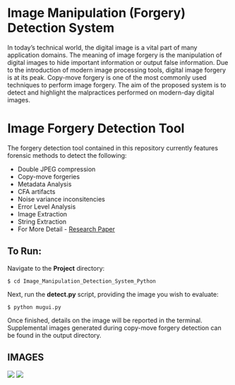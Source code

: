 # Image Manipulation (Forgery) Detection System
In today’s technical world, the digital image is a vital part of many application domains. The meaning of image forgery is the manipulation of digital images to hide important information or output false information. Due to the introduction of modern image processing tools, digital image forgery is at its peak. Copy-move forgery is one of the most commonly used techniques to perform image forgery. The aim of the proposed system is to detect and highlight the malpractices performed on modern-day digital images.

# Image Forgery Detection Tool
The forgery detection tool contained in this repository currently features forensic methods to detect the following:

- Double JPEG compression
- Copy-move forgeries
- Metadata Analysis
- CFA artifacts
- Noise variance inconsitencies
- Error Level Analysis
- Image Extraction
- String Extraction
- For More Detail - [Research Paper](https://journals.grdpublications.com/index.php/ijprse/article/view/537/507)

## To Run:
<!-- Place any(JPEG) images that you wish to analyze into the **image** folder Present in the Project directory. -->

Navigate to the **Project** directory:
```
$ cd Image_Manipulation_Detection_System_Python
```

Next, run the **detect.py** script, providing the image you wish to evaluate:
```
$ python mugui.py
```

Once finished, details on the image will be reported in the terminal. Supplemental images generated during copy-move forgery detection can be found in the output directory.

##  IMAGES
<img src="Screenshot/1.jpg">
<img src="Screenshot/2.jpg">

